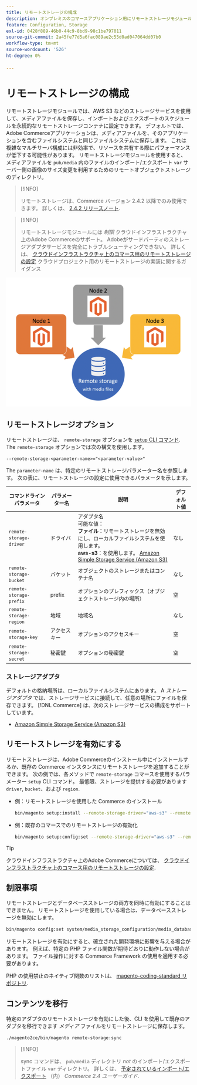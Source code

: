```yaml
---
title: リモートストレージの構成
description: オンプレミスのコマースアプリケーション用にリモートストレージモジュールを構成する方法を説明します。
feature: Configuration, Storage
exl-id: 0428f889-46b0-44c9-8bd9-98c1be797011
source-git-commit: 2a45fe77d5a6fac089ae2c55d0ad047064dd07b0
workflow-type: tm+mt
source-wordcount: '526'
ht-degree: 0%

---
```


# リモートストレージの構成

リモートストレージモジュールでは、AWS S3 などのストレージサービスを使用して、メディアファイルを保存し、インポートおよびエクスポートのスケジュールを永続的なリモートストレージコンテナに設定できます。 デフォルトでは、Adobe Commerceアプリケーションは、メディアファイルを、そのアプリケーションを含むファイルシステムと同じファイルシステムに保存します。 これは複雑なマルチサーバ構成には非効率で、リソースを共有する際にパフォーマンスが低下する可能性があります。 リモートストレージモジュールを使用すると、メディアファイルを `pub/media` 内のファイルのインポート/エクスポート `var` サーバー側の画像のサイズ変更を利用するためのリモートオブジェクトストレージのディレクトリ。

>[!INFO]
>
>リモートストレージは、Commerce バージョン 2.4.2 以降でのみ使用できます。 詳しくは、 [2.4.2 リリースノート](https://devdocs.magento.com/guides/v2.4/release-notes/open-source-2-4-2.html).

>[!INFO]
>
>リモートストレージモジュールには _制限_ クラウドインフラストラクチャ上のAdobe Commerceのサポート。 Adobeがサードパーティのストレージアダプタサービスを完全にトラブルシューティングできない。 詳しくは、 [クラウドインフラストラクチャ上のコマース用のリモートストレージの設定](cloud-support.md) クラウドプロジェクト用のリモートストレージの実装に関するガイダンス

![スキーマ画像](../../assets/configuration/remote-storage-schema.png)

## リモートストレージオプション

リモートストレージは、 `remote-storage` オプションを [`setup` CLI コマンド](../../installation/tutorials/deployment.md). The `remote-storage` オプションでは次の構文を使用します。

```text
--remote-storage-<parameter-name>="<parameter-value>"
```

The `parameter-name` は、特定のリモートストレージパラメーター名を参照します。 次の表に、リモートストレージの設定に使用できるパラメータを示します。

| コマンドラインパラメータ | パラメーター名 | 説明 | デフォルト値 |
|--- |--- |--- |--- |
| `remote-storage-driver` | ドライバ | アダプタ名<br>可能な値：<br>**ファイル**：リモートストレージを無効にし、ローカルファイルシステムを使用します。<br>**aws-s3**：を使用します。 [Amazon Simple Storage Service (Amazon S3)](remote-storage-aws-s3.md) | なし |
| `remote-storage-bucket` | バケット | オブジェクトのストレージまたはコンテナ名 | なし |
| `remote-storage-prefix` | prefix | オプションのプレフィックス（オブジェクトストレージ内の場所） | 空 |
| `remote-storage-region` | 地域 | 地域名 | なし |
| `remote-storage-key` | アクセスキー | オプションのアクセスキー | 空 |
| `remote-storage-secret` | 秘密鍵 | オプションの秘密鍵 | 空 |

### ストレージアダプタ

デフォルトの格納場所は、ローカルファイルシステムにあります。 A _ストレージアダプタ_ では、ストレージサービスに接続して、任意の場所にファイルを保存できます。 [!DNL Commerce] は、次のストレージサービスの構成をサポートしています。

- [Amazon Simple Storage Service (Amazon S3)](remote-storage-aws-s3.md)

## リモートストレージを有効にする

リモートストレージは、Adobe Commerceのインストール中にインストールするか、既存の Commerce インスタンスにリモートストレージを追加することができます。 次の例では、各メソッドで `remote-storage` コマースを使用するパラメーター `setup` CLI コマンド。 最低限、ストレージを提供する必要があります `driver`, `bucket`、および `region`.

- 例：リモートストレージを使用した Commerce のインストール

  ```bash
  bin/magento setup:install --remote-storage-driver="aws-s3" --remote-storage-bucket="myBucket" --remote-storage-region="us-east-1"
  ```

- 例：既存のコマースでのリモートストレージの有効化

  ```bash
  bin/magento setup:config:set --remote-storage-driver="aws-s3" --remote-storage-bucket="myBucket" --remote-storage-region="us-east-1"
  ```

>[!TIP]
>
>クラウドインフラストラクチャ上のAdobe Commerceについては、 [クラウドインフラストラクチャ上のコマース用のリモートストレージの設定](cloud-support.md).

## 制限事項

リモートストレージとデータベースストレージの両方を同時に有効にすることはできません。 リモートストレージを使用している場合は、データベースストレージを無効にします。

```bash
bin/magento config:set system/media_storage_configuration/media_database 0
```

リモートストレージを有効にすると、確立された開発環境に影響を与える場合があります。 例えば、特定の PHP ファイル関数が期待どおりに動作しない場合があります。 ファイル操作に対する Commerce Framework の使用を適用する必要があります。

PHP の使用禁止のネイティブ関数のリストは、 [magento-coding-standard リポジトリ][code-standard].

## コンテンツを移行

特定のアダプタのリモートストレージを有効にした後、CLI を使用して既存のアダプタを移行できます _メディア_ ファイルをリモートストレージに保存します。

```bash
./magento2ce/bin/magento remote-storage:sync
```

>[!INFO]
>
>sync コマンドは、 `pub/media` ディレクトリ _not_ のインポート/エクスポートファイル `var` ディレクトリ。 詳しくは、 [予定されているインポート/エクスポート](https://experienceleague.adobe.com/docs/commerce-admin/systems/data-transfer/data-scheduled-import-export.html) （内） _Commerce 2.4 ユーザーガイド_.

<!-- link definitions -->

[import-export]: https://docs.magento.com/user-guide/system/data-scheduled-import-export.html
[code-standard]: https://github.com/magento/magento-coding-standard/blob/develop/Magento2/Sniffs/Functions/DiscouragedFunctionSniff.php
